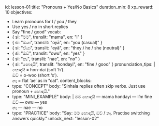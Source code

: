 id: lesson-01
title: "Pronouns + Yes/No Basics"
duration_min: 8
xp_reward: 10
objectives:
  - Learn pronouns for I / you / they
  - Use yes / no in short replies
  - Say “fine / good”
vocab:
  - { si: "මම", translit: "mama", en: "I" }
  - { si: "ඔයා", translit: "oyā", en: "you (casual)" }
  - { si: "ඒයා", translit: "eyā", en: "they / he / she (neutral)" }
  - { si: "ඔව්", translit: "owu", en: "yes" }
  - { si: "නෑ", translit: "nae", en: "no" }
  - { si: "හොඳයි", translit: "hondayi", en: "fine / good" }
pronunciation_tips: |
  හොඳයි = hon-dai (soft ‘h’).  
  ඔව් = o-woo (short ‘o’).  
  නෑ = flat ‘ae’ as in “cat”.
content_blocks:
  - type: "CONCEPT"
    body: "Sinhala replies often skip verbs. Just use pronoun + හොඳයි."
  - type: "MINI_EXAMPLE"
    body: |
      මම හොඳයි — mama hondayi — I’m fine  
      ඔව් — owu — yes  
      නෑ — nae — no
  - type: "PRACTICE"
    body: "Say: මම හොඳයි, ඔව් / නෑ. Practise switching answers quickly."
unlock_next: "lesson-02"
